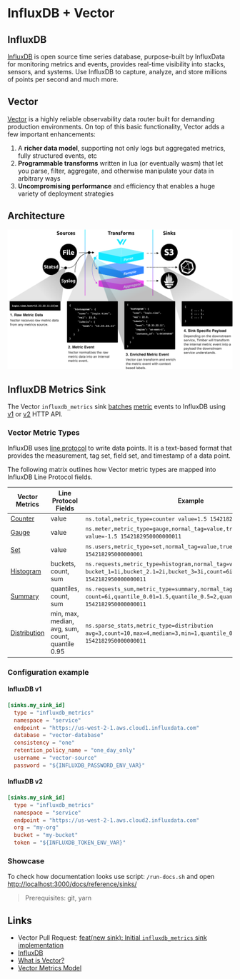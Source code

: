 # InfluxDB + Vector

##  InfluxDB
[InfluxDB](https://www.influxdata.com/products/influxdb-overview/) is open source time series database, purpose-built by InfluxData for monitoring metrics and events, provides real-time visibility into stacks, sensors, and systems. Use InfluxDB to capture, analyze, and store millions of points per second and much more.

## Vector
[Vector](https://vector.dev) is a highly reliable observability data router built for demanding production environments. On top of this basic functionality, Vector adds a few important enhancements:
1. A **richer data model**, supporting not only logs but aggregated metrics, fully structured events, etc
1. **Programmable transforms** written in lua (or eventually wasm) that let you parse, filter, aggregate, and otherwise manipulate your data in arbitrary ways
1. **Uncompromising performance** and efficiency that enables a huge variety of deployment strategies

## Architecture

<img src="data-model-metric.svg">

## InfluxDB Metrics Sink

The Vector `influxdb_metrics` sink [batches](https://vector.dev/docs/meta/glossary/#batch) [metric](https://vector.dev/docs/about/data-model/metric/) events to InfluxDB using [v1](https://docs.influxdata.com/influxdb/latest/tools/api/#write-http-endpoint) or [v2](https://v2.docs.influxdata.com/v2.0/api/#tag/Write) HTTP API.

### Vector Metric Types

InfluxDB uses [line protocol](https://v2.docs.influxdata.com/v2.0/reference/syntax/line-protocol/) to write data points. It is a text-based format that provides the measurement, tag set, field set, and timestamp of a data point.

The following matrix outlines how Vector metric types are mapped into InfluxDB Line Protocol fields.

| Vector Metrics                                                                        | Line Protocol Fields                             | Example                                                                                                                                                   |
|---------------------------------------------------------------------------------------|--------------------------------------------------|-----------------------------------------------------------------------------------------------------------------------------------------------------------|
| [Counter](https://vector.dev/docs/about/data-model/metric/#counter)                   | value                                            | `ns.total,metric_type=counter value=1.5 1542182950000000011`                                                                                              |
| [Gauge](https://vector.dev/docs/about/data-model/metric/#gauge)                       | value                                            | `ns.meter,metric_type=gauge,normal_tag=value,true_tag=true value=-1.5 1542182950000000011`                                                                |
| [Set](https://vector.dev/docs/about/data-model/metric/#set)                           | value                                            | `ns.users,metric_type=set,normal_tag=value,true_tag=true value=2 154218295000000001`                                                                      |
| [Histogram](https://vector.dev/docs/about/data-model/metric/#aggregated_histogram)    | buckets, count, sum                              | `ns.requests,metric_type=histogram,normal_tag=value,true_tag=true bucket_1=1i,bucket_2.1=2i,bucket_3=3i,count=6i,sum=12.5 1542182950000000011`            |
| [Summary](https://vector.dev/docs/about/data-model/metric/#aggregated_summary)        | quantiles, count, sum                            | `ns.requests_sum,metric_type=summary,normal_tag=value,true_tag=true count=6i,quantile_0.01=1.5,quantile_0.5=2,quantile_0.99=3,sum=12 1542182950000000011` |
| [Distribution](https://vector.dev/docs/about/data-model/metric/#distribution)         | min, max, median, avg, sum, count, quantile 0.95 | `ns.sparse_stats,metric_type=distribution avg=3,count=10,max=4,median=3,min=1,quantile_0.95=4,sum=30 1542182950000000011`                                 |

### Configuration example

#### InfluxDB v1
```toml
[sinks.my_sink_id]
  type = "influxdb_metrics"
  namespace = "service"
  endpoint = "https://us-west-2-1.aws.cloud1.influxdata.com"
  database = "vector-database"
  consistency = "one"
  retention_policy_name = "one_day_only"
  username = "vector-source"
  password = "${INFLUXDB_PASSWORD_ENV_VAR}"
```

#### InfluxDB v2
```toml
[sinks.my_sink_id]
  type = "influxdb_metrics"
  namespace = "service"
  endpoint = "https://us-west-2-1.aws.cloud2.influxdata.com"
  org = "my-org"
  bucket = "my-bucket"
  token = "${INFLUXDB_TOKEN_ENV_VAR}"
```  

### Showcase

To check how documentation looks use script: `/run-docs.sh` and open [http://localhost:3000/docs/reference/sinks/](http://localhost:3000/docs/reference/sinks/)

> Prerequisites: git, yarn


## Links
- Vector Pull Request: [feat(new sink): Initial `influxdb_metrics` sink implementation](https://github.com/timberio/vector/pull/1759)
- [InfluxDB](https://www.influxdata.com/products/influxdb-overview/)
- [What is Vector?](https://vector.dev/blog/introducing-vector/#what-is-vector)
- [Vector Metrics Model](https://vector.dev/docs/about/data-model/metric/)
